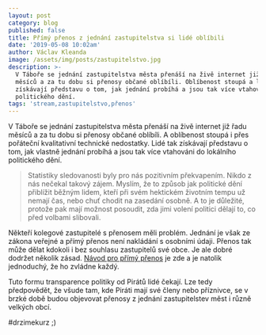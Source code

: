 ```yaml
---
layout: post
category: blog
published: false
title: Přímý přenos z jednání zastupitelstva si lidé oblíbili
date: '2019-05-08 10:02am'
author: Václav Kleanda
image: /assets/img/posts/zastupitelstvo.jpg
description: >-
  V Táboře se jednání zastupitelstva města přenáší na živě internet již řadu
  měsíců a za tu dobu si přenosy občané oblíbíli. Oblíbenost stoupá a lidé tak
  získávají představu o tom, jak jednání probíhá a jsou tak více vtahováni do
  politického dění.
tags: 'stream,zastupitelstvo,přenos'
---
```

V Táboře se jednání zastupitelstva města přenáší na živě internet již řadu měsíců a za tu dobu si přenosy občané oblíbíli. A oblíbenost stoupá i přes pořáteční kvalitativní technické nedostatky. Lidé tak získávají představu o tom, jak vlastně jednání probíhá a jsou tak více vtahováni do lokálního politického dění.

> Statistiky sledovanosti byly pro nás pozitivním překvapením. Nikdo z nás nečekal takový zájem. Myslím, že to způsob jak politické dění přiblížit běžným lidem, kteří při svém hektickém životním tempu už nemají čas, nebo chuť chodit na zasedání osobně. A to je důležité, protože pak mají možnost posoudit, zda jimi volení politici dělají to, co před volbami slibovali.

Někteří kolegové zastupitelé s přenosem měli problém.
Jednání je však ze zákona veřejné a přímý přenos není nakládání s osobními údaji. 
Přenos tak může dělat kdokoli i bez souhlasu zastupitelů své obce.
Je ale dobré dodržet několik zásad.
[Návod pro přímý přenos](https://docs.google.com/document/d/124mHy40rphPF8c-LVI1h5YAJ8WRaqlKY1ALbtWTdX5I/edit#heading=h.2pjkgswbh13d) je zde a je natolik jednoduchý, že ho zvládne každý.

Tuto formu transparence politiky od Pirátů lidé čekají.
Lze tedy předpovědět, že všude tam, kde Piráti mají své členy nebo příznivce, se v brzké době budou objevovat přenosy z jednání zastupitelstev měst i různě velkých obcí.

#drzimekurz ;)
